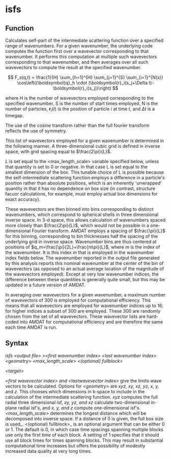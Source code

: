<h1>isfs</h1>
<h2>Function</h2>

Calculates self-part of the intermediate scattering function over a specified range of wavenumbers. For a given wavenumber, the underlying code computes the function first over a wavevector corresponding to that wavenumber. It performs this computation at multiple such wavevectors corresponding to that wavenumber, and then averages over all such wavevectors to compute the result at the specified wavenumber.

$$  F_s(q,t) = \frac{1}{H} \sum_{h=1}^{H} \sum_{j=1}^{S} \sum_{i=1}^{N(s)} \cos\left((\boldsymbol{q}_h \cdot (\boldsymbol{r}_i(s_j+\Delta t)-\boldsymbol{r}_i(s_j))\right)   $$

where H is the number of wavevectors employed corresponding to the specified wavenumber, S is the number of start times employed, N is the number of particles, $\boldsymbol{r}_i(t)$ is the position of particle $i$ at time $t$, and $\Delta t$ is a timegap. 

The use of the cosine transform rather than the full fourier transform reflects the use of symmetry.

This list of wavevectors employed for a given wavenumber is determined in the following manner. A three-dimensional cubic grid is defined in inverse space, with grid spacing equal to $\frac{2\pi}{L}$. 

$L$ is set equal to the \<max\_length\_scale\> variable specified below, unless that quantity is set to 0 or negative. In that case L is set equal to the smallest dimension of the box. This tunable choice of L is possible because the self-intermediate scattering function employs a difference in a particle's position rather than absolute positions, which is an inherently 'unwrapped' quantity in that it has no dependence on box size (in contrast, structure facuor calculations, for example, must employ actual box dimensions for exact accuracy).

These wavevectors are then binned into bins corresponding to distinct wavenumbers, which correspond to spherical shells in three dimensional inverse space. In 3-d space, this allows calculation of wavenumbers spaced more closely than $\frac{2\pi}{L}$, which would not be possible in a one-dimensional Fourier transform.  AMDAT employs a spacing of $\frac{\pi}{L}$ for this binning, corresponding to bin thicknesses half the spacing of the underlying grid in inverse space. Wavenumber bins are thus centered at positions of $q_m=\frac{\pi}{2L}+\frac{m\pi}{L}$, where $m$ is the index of the wavenumber. It is this index $m$ that is employed in the wavenumber index fields below. The wavenumber reported in the output file generated by this analysis reports this nominal wavenumber at the center of the bin of wavevectors (as opposed to an actual average location of the magnitude of the wavevectors employed). Except at very low wavenumber indices, the difference between these quantities is generally quite small, but this may be updated in a future version of AMDAT.

In averaging over wavevectors for a given wavenumber, a maximum number of wavevectors of 300 is employed for computational efficiency. This means that all wavevectors are employed for wavenumber indices up to 16; for higher indices a subset of 300 are employed. These 300 are randomly chosen from the set of all wavevectors. These wavevector lists are hard-coded into AMDAT for computational efficiency and are therefore the same each time AMDAT is run. 

<h2>Syntax</h2>

_isfs \<output file\> \>\<first wavenumber index\> \<last wavenumber index\> \<geometry\> \<max\_length\_scale\> \<(optional) fullblock\>_

_\<target\>_

_\<first wavevector index\> and \<lastwavevector index\>_ give the limits wave vectors to be calculated. Options for _\<geometry\>_ are _xyz, xy, xz, yz, x, y,_ and _z_. This chooses which dimensions in k-space to include in the calculation of the intermediate scattering function. _xyz_ computes the full radial three dimensional isf, _xy, yz, and xz_ calculate two-dimensional in-plane radial isf's, and _x, y, and z_ compute one-dimensional isf's. _\<max\_length\_scale\>_ determines the longest distance which will be decomposed into inverse space. If a distance of 0 is given, the full box size is used_. \<(optional) fullblock\>_ is an optional argument that can be either 0 or 1. The default is 0, in which case time spacings spanning multiple blocks use only the first time of each block. A setting of 1 specifies that it should use all block times for times spanning blocks. This may result in substantial computational time increases but offers the possibility of modestly increased data quality at very long times.
